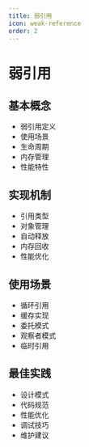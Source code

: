 ```yaml
---
title: 弱引用
icon: weak-reference
order: 2
---
```


# 弱引用

## 基本概念
- 弱引用定义
- 使用场景
- 生命周期
- 内存管理
- 性能特性

## 实现机制
- 引用类型
- 对象管理
- 自动释放
- 内存回收
- 性能优化

## 使用场景
- 循环引用
- 缓存实现
- 委托模式
- 观察者模式
- 临时引用

## 最佳实践
- 设计模式
- 代码规范
- 性能优化
- 调试技巧
- 维护建议
